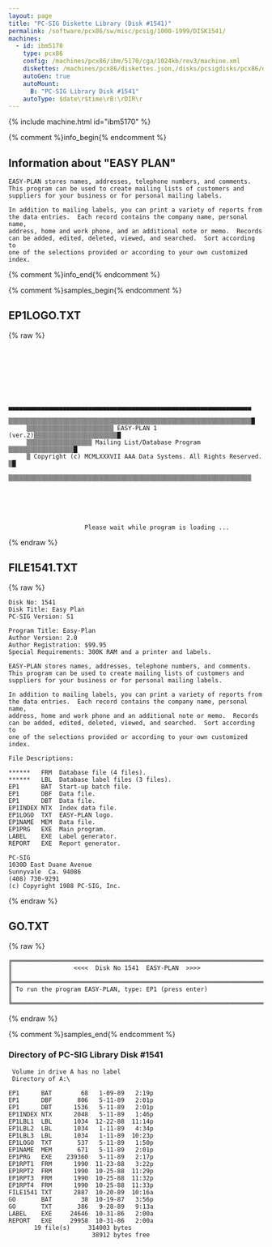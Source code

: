 ```yaml
---
layout: page
title: "PC-SIG Diskette Library (Disk #1541)"
permalink: /software/pcx86/sw/misc/pcsig/1000-1999/DISK1541/
machines:
  - id: ibm5170
    type: pcx86
    config: /machines/pcx86/ibm/5170/cga/1024kb/rev3/machine.xml
    diskettes: /machines/pcx86/diskettes.json,/disks/pcsigdisks/pcx86/diskettes.json
    autoGen: true
    autoMount:
      B: "PC-SIG Library Disk #1541"
    autoType: $date\r$time\rB:\rDIR\r
---
```


{% include machine.html id="ibm5170" %}

{% comment %}info_begin{% endcomment %}

## Information about "EASY PLAN"

    EASY-PLAN stores names, addresses, telephone numbers, and comments.
    This program can be used to create mailing lists of customers and
    suppliers for your business or for personal mailing labels.
    
    In addition to mailing labels, you can print a variety of reports from
    the data entries.  Each record contains the company name, personal name,
    address, home and work phone, and an additional note or memo.  Records
    can be added, edited, deleted, viewed, and searched.  Sort according to
    one of the selections provided or according to your own customized
    index.
{% comment %}info_end{% endcomment %}

{% comment %}samples_begin{% endcomment %}

## EP1LOGO.TXT

{% raw %}
```







      ▄▄▄▄▄▄▄▄▄▄▄▄▄▄▄▄▄▄▄▄▄▄▄▄▄▄▄▄▄▄▄▄▄▄▄▄▄▄▄▄▄▄▄▄▄▄▄▄▄▄▄▄▄▄▄▄▄▄▄▄▄▄▄▄▄▄▄
     ▒▒▒▒▒▒▒▒▒▒▒▒▒▒▒▒▒▒▒▒▒▒▒▒▒▒▒▒▒▒▒▒▒▒▒▒▒▒▒▒▒▒▒▒▒▒▒▒▒▒▒▒▒▒▒▒▒▒▒▒▒▒▒▒▒▒▒█
     ▒▒▒▒▒▒▒▒▒▒▒▒▒▒▒▒▒▒▒▒▒▒▒▒ EASY-PLAN 1 (ver.2)▒▒▒▒▒▒▒▒▒▒▒▒▒▒▒▒▒▒▒▒▒▒▒█
     ▒▒▒▒▒▒▒▒▒▒▒▒▒▒▒▒▒▒ Mailing List/Database Program ▒▒▒▒▒▒▒▒▒▒▒▒▒▒▒▒▒▒█
     ▒ Copyright (c) MCMLXXXVII AAA Data Systems. All Rights Reserved. ▒█
     ▒▒▒▒▒▒▒▒▒▒▒▒▒▒▒▒▒▒▒▒▒▒▒▒▒▒▒▒▒▒▒▒▒▒▒▒▒▒▒▒▒▒▒▒▒▒▒▒▒▒▒▒▒▒▒▒▒▒▒▒▒▒▒▒▒▒▒






                     Please wait while program is loading ...
```
{% endraw %}

## FILE1541.TXT

{% raw %}
```
Disk No: 1541                                                           
Disk Title: Easy Plan                                                   
PC-SIG Version: S1                                                      
                                                                        
Program Title: Easy-Plan                                                
Author Version: 2.0                                                     
Author Registration: $99.95                                             
Special Requirements: 300K RAM and a printer and labels.                
                                                                        
EASY-PLAN stores names, addresses, telephone numbers, and comments.     
This program can be used to create mailing lists of customers and       
suppliers for your business or for personal mailing labels.             
                                                                        
In addition to mailing labels, you can print a variety of reports from  
the data entries.  Each record contains the company name, personal name,
address, home and work phone and an additional note or memo.  Records   
can be added, edited, deleted, viewed, and searched.  Sort according to 
one of the selections provided or according to your own customized      
index.                                                                  
                                                                        
File Descriptions:                                                      
                                                                        
******   FRM  Database file (4 files).                                  
******   LBL  Database label files (3 files).                           
EP1      BAT  Start-up batch file.                                      
EP1      DBF  Data file.                                                
EP1      DBT  Data file.                                                
EP1INDEX NTX  Index data file.                                          
EP1LOGO  TXT  EASY-PLAN logo.                                           
EP1NAME  MEM  Data file.                                                
EP1PRG   EXE  Main program.                                             
LABEL    EXE  Label generator.                                          
REPORT   EXE  Report generator.                                         
                                                                        
PC-SIG                                                                  
1030D East Duane Avenue                                                 
Sunnyvale  Ca. 94086                                                    
(408) 730-9291                                                          
(c) Copyright 1988 PC-SIG, Inc.                                         
```
{% endraw %}

## GO.TXT

{% raw %}
```
╔═════════════════════════════════════════════════════════════════════════╗
║                 <<<<  Disk No 1541  EASY-PLAN  >>>>                     ║
╠═════════════════════════════════════════════════════════════════════════╣
║ To run the program EASY-PLAN, type: EP1 (press enter)                   ║
╚═════════════════════════════════════════════════════════════════════════╝
```
{% endraw %}

{% comment %}samples_end{% endcomment %}

### Directory of PC-SIG Library Disk #1541

     Volume in drive A has no label
     Directory of A:\

    EP1      BAT        68   1-09-89   2:19p
    EP1      DBF       806   5-11-89   2:01p
    EP1      DBT      1536   5-11-89   2:01p
    EP1INDEX NTX      2048   5-11-89   1:46p
    EP1LBL1  LBL      1034  12-22-88  11:14p
    EP1LBL2  LBL      1034   1-11-89   4:34p
    EP1LBL3  LBL      1034   1-11-89  10:23p
    EP1LOGO  TXT       537   5-11-89   1:50p
    EP1NAME  MEM       671   5-11-89   2:01p
    EP1PRG   EXE    239360   5-11-89   2:17p
    EP1RPT1  FRM      1990  11-23-88   3:22p
    EP1RPT2  FRM      1990  10-25-88  11:29p
    EP1RPT3  FRM      1990  10-25-88  11:32p
    EP1RPT4  FRM      1990  10-25-88  11:33p
    FILE1541 TXT      2887  10-20-89  10:16a
    GO       BAT        38  10-19-87   3:56p
    GO       TXT       386   9-28-89   9:13a
    LABEL    EXE     24646  10-31-86   2:00a
    REPORT   EXE     29958  10-31-86   2:00a
           19 file(s)     314003 bytes
                           38912 bytes free
